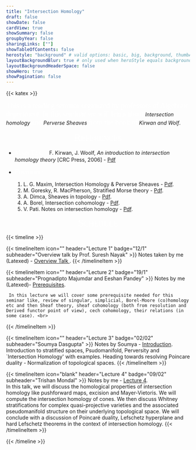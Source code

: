 ```yaml
---
title: "Intersection Homology"
draft: false
showDate: false
cardView: true
showSummary: false
groupbyYear: false
sharingLinks: [""]
showTableOfContents: false
herostyle: "background" # valid options: basic, big, background, thumbAndBackground
layoutBackgroundBlur: true # only used when heroStyle equals background or thumbAndBackground
layoutBackgroundHeaderSpace: false
showHero: true
showPagination: false
---
```

{{< katex >}} 

<html>
<head>
    <link rel="stylesheet" href="https://cdnjs.cloudflare.com/ajax/libs/KaTeX/0.7.1/katex.min.css">
    <script src="https://cdnjs.cloudflare.com/ajax/libs/KaTeX/0.7.1/katex.min.js"></script>
    <script src="https://cdnjs.cloudflare.com/ajax/libs/KaTeX/0.7.1/contrib/auto-render.min.js"></script>
</head>
<body>
    <script>
      renderMathInElement(
          document.body,
          {
              delimiters: [
                  {left: "$$", right: "$$", display: true},
                  {left: "\\[", right: "\\]", display: true},
                  {left: "$", right: "$", display: false},
                  {left: "\\(", right: "\\)", display: false}
              ]
          }
      );
    </script>
</body>
</html>

<a style= "font-family: 'Bebas'; color: white; font-size: 15pt">This is a reading seminar organized by professors of Algebraic depertment. In this seminar we will learn about</a> *Intersection homology* <a style= "font-family: 'Bebas'; color: white; font-size: 15pt">and</a> *Perverse Sheaves* <a style= "font-family: 'Bebas'; color: white; font-size: 15pt">from the book of</a> *Kirwan and Wolf*.

<center>
   <a style= "font-family: 'Bebas'; font-variant: small-caps; color: white; font-size: 21pt"> References</a>
</center>

- <a style= "font-family: 'Bebas'; font-variant: small-caps; color: white; font-size: 14pt"> Main Text :</a> F. Kirwan, J. Woolf, *An introduction to intersection homology theory* [CRC Press, 2006] - [Pdf](./documents/Frances%20Kirwan,%20Jonathan%20Woolf.pdf)
- <a style= "font-family: 'Bebas'; font-variant: small-caps; color: white; font-size: 14pt"> Furthers :</a> 
  
     1. L. G. Maxim, Intersection Homology & Perverse Sheaves - [Pdf](./documents/Laurenţiu%20G.%20Maxim%20.pdf).
     2. M. Goresky, R. MacPherson, Stratified Morse theory - [Pdf](./documents/Stratified%20Morse%20Theory.pdf).
     3. A. Dimca, Sheaves in topology - [Pdf](./documents/(Universitext)%20Alexandru%20Dimca.pdf).
     4. A. Borel, Intersection cohomology - [Pdf](./documents/(Progress%20in%20Mathematics%2050)%20Armand%20Borel%20(auth.)%20.pdf).
     5. V. Pati. Notes on intersection homology - [Pdf](./documents/Intersection%20homology(pati).pdf).

<center>
   <a style= "font-family: 'Bebas'; font-variant: small-caps; color: white; font-size: 21pt"> Schedule</a>
</center>

{{< timeline >}}

{{< timelineItem icon="" header="Lecture 1" badge="12/1" subheader="Overview talk by Prof. Suresh Nayak" >}}
     Notes taken by me (Latexed) - <a href="./notes/overview.pdf"> Overview Talk </a>.
{{< /timelineItem >}}

{{< timelineItem icon="" header="Lecture 2" badge="19/1" subheader="Prognadipto Majumdar and Eeshan Pandey" >}}
     Notes by me (Latexed)- <a href="./notes/prereq.pdf">Prerequisites</a>.<br>

     In this lecture we will cover some prerequisite needed for this seminar like, review of singular, simplicial, Borel-Moore (co)homology etc and then Sheaf theory, sheaf cohomology (both from resolution and Derived functor point of view), cech cohomology, their relations (in some case). <br>
{{< /timelineItem >}}

{{< timelineItem icon="" header="Lecture 3" badge="02/02" subheader="Soumya Dasgupta" >}}
    Notes by Soumya - <a href="./notes/IH_notes.pdf">Introduction</a>.<br>
     Introduction to stratified spaces, Psudomanifold, Perversity and `Intersection Homology' with examples. Heading towards resolving Poincare duality - Normalization of topological spaces.
{{< /timelineItem >}}

{{< timelineItem icon="blank" header="Lecture 4" badge="09/02" subheader="Trishan Mondal" >}}
    Notes by me - <a href="./notes/talk5.pdf">Lecture 4</a>.<br>
      In this talk, we will discuss the homological properties of intersection homology like pushforward maps, excision and Mayer-Vietoris. We will compute the intersection homology of cones. We then discuss Whitney stratifications for complex quasi-projective varieties and the associated pseudomanifold structure on their underlying topological space. We will conclude with a discussion of Poincaré duality, Lefschetz hyperplane and hard Lefschetz theorems in the context of intersection homology.
{{< /timelineItem >}}

{{< /timeline >}}

